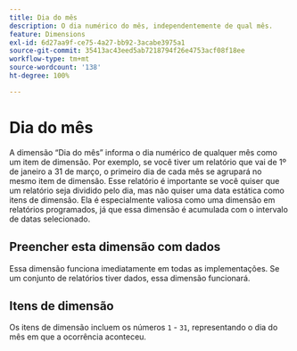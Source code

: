```yaml
---
title: Dia do mês
description: O dia numérico do mês, independentemente de qual mês.
feature: Dimensions
exl-id: 6d27aa9f-ce75-4a27-bb92-3acabe3975a1
source-git-commit: 35413ac43eed5ab7218794f26e4753acf08f18ee
workflow-type: tm+mt
source-wordcount: '138'
ht-degree: 100%

---
```


# Dia do mês

A dimensão “Dia do mês” informa o dia numérico de qualquer mês como um item de dimensão. Por exemplo, se você tiver um relatório que vai de 1º de janeiro a 31 de março, o primeiro dia de cada mês se agrupará no mesmo item de dimensão. Esse relatório é importante se você quiser que um relatório seja dividido pelo dia, mas não quiser uma data estática como itens de dimensão. Ela é especialmente valiosa como uma dimensão em relatórios programados, já que essa dimensão é acumulada com o intervalo de datas selecionado.

## Preencher esta dimensão com dados

Essa dimensão funciona imediatamente em todas as implementações. Se um conjunto de relatórios tiver dados, essa dimensão funcionará.

## Itens de dimensão

Os itens de dimensão incluem os números `1` - `31`, representando o dia do mês em que a ocorrência aconteceu.

